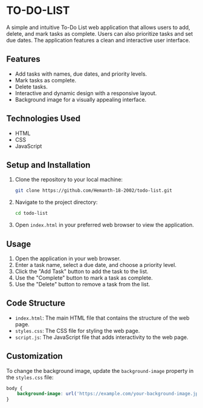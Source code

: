 # TO-DO-LIST


A simple and intuitive To-Do List web application that allows users to add, delete, and mark tasks as complete. Users can also prioritize tasks and set due dates. The application features a clean and interactive user interface.

## Features

- Add tasks with names, due dates, and priority levels.
- Mark tasks as complete.
- Delete tasks.
- Interactive and dynamic design with a responsive layout.
- Background image for a visually appealing interface.


## Technologies Used

- HTML
- CSS
- JavaScript

## Setup and Installation

1. Clone the repository to your local machine:
    ```sh
    git clone https://github.com/Hemanth-18-2002/todo-list.git
    ```

2. Navigate to the project directory:
    ```sh
    cd todo-list
    ```

3. Open `index.html` in your preferred web browser to view the application.

## Usage

1. Open the application in your web browser.
2. Enter a task name, select a due date, and choose a priority level.
3. Click the "Add Task" button to add the task to the list.
4. Use the "Complete" button to mark a task as complete.
5. Use the "Delete" button to remove a task from the list.

## Code Structure

- `index.html`: The main HTML file that contains the structure of the web page.
- `styles.css`: The CSS file for styling the web page.
- `script.js`: The JavaScript file that adds interactivity to the web page.

## Customization

To change the background image, update the `background-image` property in the `styles.css` file:
```css
body {
    background-image: url('https://example.com/your-background-image.jpg');
}

